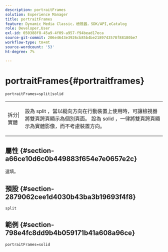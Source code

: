 ```yaml
---
description: portraitFrames
solution: Experience Manager
title: portraitFrames
feature: Dynamic Media Classic，檢視器，SDK/API,eCatalog
role: Developer,User
exl-id: 050388f8-45a9-4f09-a957-f94bead17eca
source-git-commit: 206e4643e3926cb85b4be2189743578f88180be7
workflow-type: tm+mt
source-wordcount: '53'
ht-degree: 7%

---
```


# portraitFrames{#portraitframes}

`portraitFrames=split|solid`

<table id="table_1D425B7685D448459CD3FE8D683C813C"> 
 <tbody> 
  <tr> 
   <td colname="col1"> <p> <span class="codeph"> 拆分|實體</span> </p> </td> 
   <td colname="col2"> <p>設為<span class="codeph"> split</span> ，當以縱向方向在行動裝置上使用時，可讓檢視器將雙頁跨頁顯示為個別頁面。 設為<span class="codeph"> solid</span> ，一律將雙頁跨頁顯示為實體影像，而不考慮裝置方向。 </p> </td> 
  </tr> 
 </tbody> 
</table>

## 屬性 {#section-a66ce10d6c0b449883f654e7e0657e2c}

選填。

## 預設 {#section-2879062cee1d4030b43ba3b19693f4f8}

`split`

## 範例 {#section-798e4fc8dd9b4b059171b41a608a96ce}

`portraitFrames=solid`
